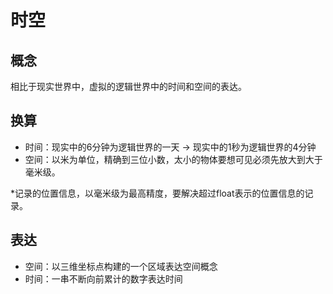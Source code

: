 # 时空

## 概念

相比于现实世界中，虚拟的逻辑世界中的时间和空间的表达。

## 换算

- 时间：现实中的6分钟为逻辑世界的一天 -> 现实中的1秒为逻辑世界的4分钟
- 空间：以米为单位，精确到三位小数，太小的物体要想可见必须先放大到大于毫米级。

*记录的位置信息，以毫米级为最高精度，要解决超过float表示的位置信息的记录。

## 表达

- 空间：以三维坐标点构建的一个区域表达空间概念
- 时间：一串不断向前累计的数字表达时间
